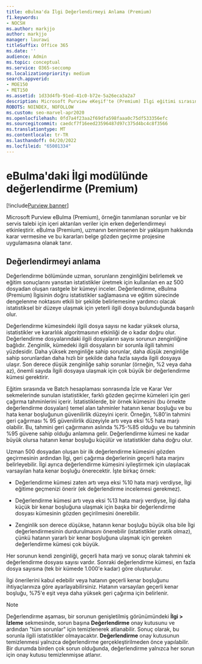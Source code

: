 ```yaml
---
title: eBulma'da İlgi Değerlendirmeyi Anlama (Premium)
f1.keywords:
- NOCSH
ms.author: markjjo
author: markjjo
manager: laurawi
titleSuffix: Office 365
ms.date: ''
audience: Admin
ms.topic: conceptual
ms.service: O365-seccomp
ms.localizationpriority: medium
search.appverid:
- MOE150
- MET150
ms.assetid: 1d33d4fb-91ed-41c0-b72e-5a26eca3a2a7
description: Microsoft Purview eKeşif'te (Premium) İlgi eğitimi sırasındaki sorunların zenginliğini belirlemede Değerlendirme aşamasına ve rolüne genel bir bakış edinin.
ROBOTS: NOINDEX, NOFOLLOW
ms.custom: seo-marvel-apr2020
ms.openlocfilehash: 0fd7a4f23aa2f69dfa598faaa0c75df533356efc
ms.sourcegitcommit: caedcf7f16eed23596487d97c375d4bc4c8f3566
ms.translationtype: MT
ms.contentlocale: tr-TR
ms.lasthandoff: 04/20/2022
ms.locfileid: "65001334"
---
```

# <a name="assessment-in-the-relevance-module-in-ediscovery-premium"></a>eBulma'daki İlgi modülünde değerlendirme (Premium)

[!include[Purview banner](../includes/purview-rebrand-banner.md)]
  
Microsoft Purview eBulma (Premium), örneğin tanımlanan sorunlar ve bir servis talebi için içeri aktarılan veriler için erken değerlendirmeyi etkinleştirir. eBulma (Premium), uzmanın benimsenen bir yaklaşım hakkında karar vermesine ve bu kararları belge gözden geçirme projesine uygulamasına olanak tanır.
  
## <a name="understanding-assessment"></a>Değerlendirmeyi anlama

Değerlendirme bölümünde uzman, sorunların zenginliğini belirlemek ve eğitim sonuçlarını yansıtan istatistikler üretmek için kullanılan en az 500 dosyadan oluşan rastgele bir kümeyi inceler. Değerlendirme, eBulma (Premium) İlgisinin doğru istatistikler sağlamasına ve eğitim sürecinde dengelenme noktasını etkili bir şekilde belirlemesine yardımcı olacak istatistiksel bir düzeye ulaşmak için yeterli ilgili dosya bulunduğunda başarılı olur. 
  
Değerlendirme kümesindeki ilgili dosya sayısı ne kadar yüksek olursa, istatistikler ve kararlılık algoritmasının etkinliği de o kadar doğru olur. Değerlendirme dosyalarındaki ilgili dosyaların sayısı sorunun zenginliğine bağlıdır. Zenginlik, kümedeki ilgili dosyaların bir sorunla ilgili tahmini yüzdesidir. Daha yüksek zenginliğe sahip sorunlar, daha düşük zenginliğe sahip sorunlardan daha hızlı bir şekilde daha fazla sayıda ilgili dosyaya ulaşır. Son derece düşük zenginliğe sahip sorunlar (örneğin, %2 veya daha az), önemli sayıda İlgili dosyaya ulaşmak için çok büyük bir değerlendirme kümesi gerektirir.
  
Eğitim sırasında ve Batch hesaplaması sonrasında İzle ve Karar Ver sekmelerinde sunulan istatistikler, farklı gözden geçirme kümeleri için geri çağırma tahminlerini içerir. İstatistiklerde, bir örnek kümesini (bu örnekte değerlendirme dosyaları) temel alan tahminler hatanın kenar boşluğu ve bu hata kenar boşluğunun güvenilirlik düzeyini içerir. Örneğin, %80'in tahmini geri çağırması % 95 güvenilirlik düzeyiyle artı veya eksi %5 hata marjı olabilir. Bu, tahmini geri çağırmanın aslında %75-%85 olduğu ve bu tahminin %95 güvene sahip olduğu anlamına gelir. Değerlendirme kümesi ne kadar büyük olursa hatanın kenar boşluğu küçülür ve istatistikler daha doğru olur. 
  
Uzman 500 dosyadan oluşan bir ilk değerlendirme kümesini gözden geçirmesinin ardından İlgi, geri çağırma değerlerinin geçerli hata marjını belirleyebilir. İlgi ayrıca değerlendirme kümesini iyileştirmek için ulaşılacak varsayılan hata kenar boşluğu önerecektir. İşte birkaç örnek:
  
- Değerlendirme kümesi zaten artı veya eksi %10 hata marjı verdiyse, İlgi eğitime geçmenizi önerir (ek değerlendirme incelemesi gerekmez). 

- Değerlendirme kümesi artı veya eksi %13 hata marjı verdiyse, İlgi daha küçük bir kenar boşluğuna ulaşmak için başka bir değerlendirme dosyası kümesinin gözden geçirilmesini önerebilir. 

- Zenginlik son derece düşükse, hatanın kenar boşluğu büyük olsa bile İlgi değerlendirmesinin durdurulmasını önerebilir (istatistikler pratik olmaz), çünkü hatanın yararlı bir kenar boşluğuna ulaşmak için gereken değerlendirme kümesi çok büyük.

Her sorunun kendi zenginliği, geçerli hata marjı ve sonuç olarak tahmini ek değerlendirme dosyası sayısı vardır. Sonraki değerlendirme kümesi, en fazla dosya sayısına (tek bir kümede 1.000'e kadar) göre oluşturulur.
  
İlgi önerilerini kabul edebilir veya hatanın geçerli kenar boşluğunu ihtiyaçlarınıza göre ayarlayabilirsiniz. Hatanın varsayılan geçerli kenar boşluğu, %75'e eşit veya daha yüksek geri çağırma için belirlenir.
  
> [!NOTE]
> Değerlendirme aşaması, bir sorunun genişletilmiş görünümündeki **İlgi \> İzleme** sekmesinde, sorun başına **Değerlendirme** onay kutusunu ve ardından "tüm sorunlar" için temizlenerek atlanabilir. Sonuç olarak, bu sorunla ilgili istatistikler olmayacaktır. **Değerlendirme** onay kutusunun temizlenmesi yalnızca değerlendirme gerçekleştirilmeden önce yapılabilir. Bir durumda birden çok sorun olduğunda, değerlendirme yalnızca her sorun için onay kutusu temizlenmişse atlanır.
